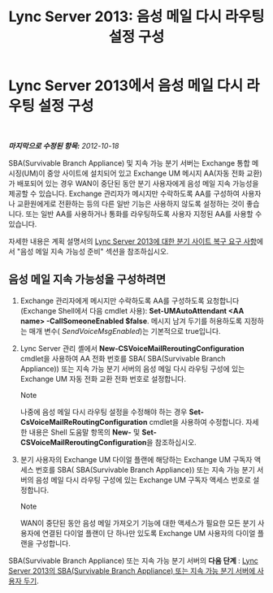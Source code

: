 ﻿---
title: 'Lync Server 2013: 음성 메일 다시 라우팅 설정 구성'
TOCTitle: 음성 메일 다시 라우팅 설정 구성
ms:assetid: 7ab6be28-eabb-4a79-a796-648887d71b83
ms:mtpsurl: https://technet.microsoft.com/ko-kr/library/Gg398606(v=OCS.15)
ms:contentKeyID: 49304129
ms.date: 08/24/2015
mtps_version: v=OCS.15
ms.translationtype: HT
---

# Lync Server 2013에서 음성 메일 다시 라우팅 설정 구성

 

_**마지막으로 수정된 항목:** 2012-10-18_

SBA(Survivable Branch Appliance) 및 지속 가능 분기 서버는 Exchange 통합 메시징(UM)이 중앙 사이트에 설치되어 있고 Exchange UM 메시지 AA(자동 전화 교환)가 배포되어 있는 경우 WAN이 중단된 동안 분기 사용자에게 음성 메일 지속 가능성을 제공할 수 있습니다. Exchange 관리자가 메시지만 수락하도록 AA를 구성하여 사용자나 교환원에게로 전환하는 등의 다른 일반 기능은 사용하지 않도록 설정하는 것이 좋습니다. 또는 일반 AA를 사용하거나 통화를 라우팅하도록 사용자 지정된 AA를 사용할 수 있습니다.

자세한 내용은 계획 설명서의 [Lync Server 2013에 대한 분기 사이트 복구 요구 사항](lync-server-2013-branch-site-resiliency-requirements.md)에서 "음성 메일 지속 가능성 준비" 섹션을 참조하십시오.

## 음성 메일 지속 가능성을 구성하려면

1.  Exchange 관리자에게 메시지만 수락하도록 AA를 구성하도록 요청합니다(Exchange Shell에서 다음 cmdlet 사용): **Set-UMAutoAttendant \<AA name\> -CallSomeoneEnabled $false**. 메시지 남겨 두기를 허용하도록 지정하는 매개 변수( *SendVoiceMsgEnabled*)는 기본적으로 true입니다.

2.  Lync Server 관리 셸에서 **New-CSVoiceMailReroutingConfiguration** cmdlet을 사용하여 AA 전화 번호를 SBA( SBA(Survivable Branch Appliance)) 또는 지속 가능 분기 서버의 음성 메일 다시 라우팅 구성에 있는 Exchange UM 자동 전화 교환 전화 번호로 설정합니다.
    

    > [!NOTE]
    > 나중에 음성 메일 다시 라우팅 설정을 수정해야 하는 경우 <STRONG>Set-CsVoiceMailReRoutingConfiguration</STRONG> cmdlet을 사용하여 수정합니다. 자세한 내용은 Shell 도움말 항목의 <STRONG>New-</STRONG> 및 <STRONG>Set-CSVoiceMailReroutingConfiguration</STRONG>을 참조하십시오.



3.  분기 사용자의 Exchange UM 다이얼 플랜에 해당하는 Exchange UM 구독자 액세스 번호를 SBA( SBA(Survivable Branch Appliance)) 또는 지속 가능 분기 서버의 음성 메일 다시 라우팅 구성에 있는 Exchange UM 구독자 액세스 번호로 설정합니다.
    

    > [!NOTE]
    > WAN이 중단된 동안 음성 메일 가져오기 기능에 대한 액세스가 필요한 모든 분기 사용자에 연결된 다이얼 플랜이 단 하나만 있도록 Exchange UM 사용자의 다이얼 플랜을 구성합니다.



SBA(Survivable Branch Appliance) 또는 지속 가능 분기 서버의 **다음 단계** : [Lync Server 2013의 SBA(Survivable Branch Appliance) 또는 지속 가능 분기 서버에 사용자 두기](lync-server-2013-home-users-on-a-survivable-branch-appliance-or-server.md).


